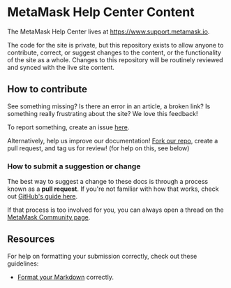 # MetaMask Help Center Content

The MetaMask Help Center lives at https://www.support.metamask.io.

The code for the site is private, but this repository exists to allow anyone to contribute, correct, or suggest changes to the content, or the functionality of the site as a whole. Changes to this repository will be routinely reviewed and synced with the live site content.

## How to contribute

See something missing? Is there an error in an article, a broken link? Is something really frustrating about the site? We love this feedback! 

To report something, create an issue [here](https://github.com/Consensys/support-metamask-io/issues).

Alternatively, help us improve our documentation! [Fork our repo](https://github.com/Consensys/support-metamask-io/fork), create a pull request, and tag us for review! (for help on this, see below)

### How to submit a suggestion or change

The best way to suggest a change to these docs is through a process known as a **pull request**. If you're not familiar with how that works, check out [GitHub's guide here](https://docs.github.com/en/pull-requests/collaborating-with-pull-requests/proposing-changes-to-your-work-with-pull-requests/creating-a-pull-request).

If that process is too involved for you, you can always open a thread on the [MetaMask Community page](https://community.metamask.io).

## Resources

For help on formatting your submission correctly, check out these guidelines:

- [Format your Markdown](https://docs-template.consensys.net/contribute/format-markdown) correctly.